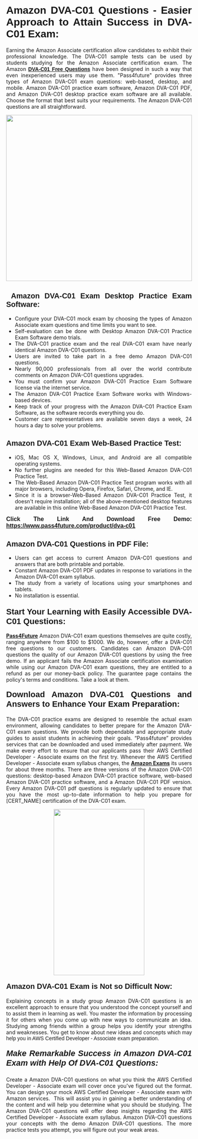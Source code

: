 <h1 style="text-align: justify;"><span style="font-family:Tahoma,Geneva,sans-serif;"><strong>Amazon DVA-C01 Questions - Easier Approach to Attain Success in DVA-C01 Exam:</strong></span></h1>

<p style="text-align: justify;">Earning the Amazon Associate certification allow candidates to exhibit their professional knowledge. The DVA-C01 sample tests can be used by students studying for the Amazon Associate certification exam. The Amazon <a href="https://www.pass4future.com/questions/amazon/dva-c01" target="_blank"><span style="font-family:Tahoma,Geneva,sans-serif;"><strong>DVA-C01 Free Questions</strong></span></a> have been designed in such a way that even inexperienced users may use them. &quot;Pass4future&quot; provides three types of Amazon DVA-C01 exam questions: web-based, desktop, and mobile. Amazon DVA-C01 practice exam software, Amazon DVA-C01 PDF, and Amazon DVA-C01 desktop practice exam software are all available. Choose the format that best suits your requirements. The Amazon DVA-C01 questions are all straightforward.</p>

<p style="text-align: justify;"><a href="https://www.pass4future.com/product/dva-c01" target="_blank"><img alt="" src="https://www.thequestionanswers.com/wp-content/uploads/2022/02/imgpsh_fullsize_anim-2.webp" style="width: 100%; height: 450px;" /></a></p>

<h2 style="text-align: justify;"><strong><span style="font-family:Tahoma,Geneva,sans-serif;"><span style="font-size:20px;">&nbsp;Amazon DVA-C01 Exam Desktop Practice Exam Software:</span></span></strong></h2>

<ul>
	<li style="text-align: justify;">Configure your DVA-C01 mock exam by choosing the types of Amazon Associate exam questions and time limits you want to see.</li>
	<li style="text-align: justify;">Self-evaluation can be done with Desktop Amazon DVA-C01 Practice Exam Software demo trials.</li>
	<li style="text-align: justify;">The DVA-C01 practice exam and the real DVA-C01 exam have nearly identical Amazon DVA-C01 questions.</li>
	<li style="text-align: justify;">Users are invited to take part in a free demo Amazon DVA-C01 questions.</li>
	<li style="text-align: justify;">Nearly 90,000 professionals from all over the world contribute comments on Amazon DVA-C01 questions upgrades.</li>
	<li style="text-align: justify;">You must confirm your Amazon DVA-C01 Practice Exam Software license via the internet service.</li>
	<li style="text-align: justify;">The Amazon DVA-C01 Practice Exam Software works with Windows-based devices.</li>
	<li style="text-align: justify;">Keep track of your progress with the Amazon DVA-C01 Practice Exam Software, as the software records everything you do.</li>
	<li style="text-align: justify;">Customer care representatives are available seven days a week, 24 hours a day to solve your problems.</li>
</ul>

<h2 style="text-align: justify;"><span style="font-family:Tahoma,Geneva,sans-serif;"><strong><span style="font-size:20px;">Amazon DVA-C01 Exam Web-Based Practice Test:</span></strong></span></h2>

<ul>
	<li style="text-align: justify;">iOS, Mac OS X, Windows, Linux, and Android are all compatible operating systems.</li>
	<li style="text-align: justify;">No further plugins are needed for this Web-Based Amazon DVA-C01 Practice Test.</li>
	<li style="text-align: justify;">The Web-Based Amazon DVA-C01 Practice Test program works with all major browsers, including Opera, Firefox, Safari, Chrome, and IE.</li>
	<li style="text-align: justify;">Since it is a browser-Web-Based Amazon DVA-C01 Practice Test, it doesn&#39;t require installation; all of the above-mentioned desktop features are available in this online Web-Based Amazon DVA-C01 Practice Test.</li>
</ul>

<p style="text-align: justify;"><span style="font-family:Tahoma,Geneva,sans-serif;"><span style="font-size:16px;"><strong>Click The Link And Download Free Demo:</strong></span></span> <a href="https://www.pass4future.com/product/dva-c01" target="_blank"><span style="font-family:Tahoma,Geneva,sans-serif;"><span style="font-size:16px;"><strong>https://www.pass4future.com/product/dva-c01</strong></span></span></a></p>

<h2 style="text-align: justify;"><strong><span style="font-family:Tahoma,Geneva,sans-serif;"><span style="font-size:20px;">Amazon DVA-C01 Questions in PDF File:</span></span></strong></h2>

<ul>
	<li style="text-align: justify;">Users can get access to current Amazon DVA-C01 questions and answers that are both printable and portable.</li>
	<li style="text-align: justify;">Constant Amazon DVA-C01 PDF updates in response to variations in the Amazon DVA-C01 exam syllabus.</li>
	<li style="text-align: justify;">The study from a variety of locations using your smartphones and tablets.</li>
	<li style="text-align: justify;">No installation is essential.</li>
</ul>

<h3 style="text-align: justify;"><span style="font-family:Tahoma,Geneva,sans-serif;"><strong><span style="font-size:22px;">Start Your Learning with Easily Accessible DVA-C01 Questions:</span></strong></span></h3>

<p style="text-align: justify;"><strong><a href="https://www.pass4future.com/" target="_blank">Pass4Future</a></strong> Amazon DVA-C01 exam questions themselves are quite costly, ranging anywhere from $100 to $1000. We do, however, offer a DVA-C01 free questions to our customers. Candidates can Amazon DVA-C01 questions the quality of our Amazon DVA-C01 questions by using the free demo. If an applicant fails the Amazon Associate certification examination while using our Amazon DVA-C01 exam questions, they are entitled to a refund as per our money-back policy. The guarantee page contains the policy&#39;s terms and conditions. Take a look at them.</p>

<h4 style="text-align: justify;"><strong><span style="font-family:Tahoma,Geneva,sans-serif;"><span style="font-size:22px;">Download Amazon DVA-C01 Questions and Answers to Enhance Your Exam Preparation:</span></span></strong></h4>

<p style="text-align: justify;">The DVA-C01 practice exams are designed to resemble the actual exam environment, allowing candidates to better prepare for the Amazon DVA-C01 exam questions. We provide both dependable and appropriate study guides to assist students in achieving their goals. &ldquo;Pass4future&rdquo; provides services that can be downloaded and used immediately after payment. We make every effort to ensure that our applicants pass their AWS Certified Developer - Associate exams on the first try. Whenever the AWS Certified Developer - Associate exam syllabus changes, the <strong><a href="https://www.pass4future.com/amazon" target="_blank">Amazon Exams</a></strong> its users for about three months. There are three versions of the Amazon DVA-C01 questions: desktop-based Amazon DVA-C01 practice software, web-based Amazon DVA-C01 practice software, and a Amazon DVA-C01 PDF version. Every Amazon DVA-C01 pdf questions is regularly updated to ensure that you have the most up-to-date information to help you prepare for [CERT_NAME] certification of the DVA-C01 exam.</p>

<p style="text-align: center;"><a href="https://www.pass4future.com/product/dva-c01" target="_blank"><img alt="" src="https://www.thequestionanswers.com/wp-content/uploads/2022/02/imgpsh_fullsize_anim-3.webp" style="width: 70%; height: 450px;" /></a></p>

<h4 style="text-align: justify;"><strong><span style="font-family:Tahoma,Geneva,sans-serif;"><span style="font-size:20px;">Amazon DVA-C01 Exam is Not so Difficult Now:</span></span></strong></h4>

<p style="text-align: justify;">Explaining concepts in a study group Amazon DVA-C01 questions is an excellent approach to ensure that you understood the concept yourself and to assist them in learning as well. You master the information by processing it for others when you come up with new ways to communicate an idea. Studying among friends within a group helps you identify your strengths and weaknesses. You get to know about new ideas and concepts <span style="font-family:Tahoma,Geneva,sans-serif;">which may help you in AWS Certified Developer - Associate exam preparation.</span></p>

<h5 style="text-align: justify;"><span style="font-family:Tahoma,Geneva,sans-serif;"><span style="font-size:22px;"><strong>Make Remarkable Success in Amazon DVA-C01 Exam with Help Of DVA-C01 Questions:</strong></span></span></h5>

<p style="text-align: justify;">Create a Amazon DVA-C01 questions on what you think the AWS Certified Developer - Associate exam will cover once you&#39;ve figured out the format. You can design your mock AWS Certified Developer - Associate exam with Amazon services. &nbsp;This will assist you in gaining a better understanding of the content and will help you determine what you should be studying. The Amazon DVA-C01 questions will offer deep insights regarding the AWS Certified Developer - Associate exam syllabus. Amazon DVA-C01 questions your concepts with the demo Amazon DVA-C01 questions. The more practice tests you attempt, you will figure out your weak areas.</p>
